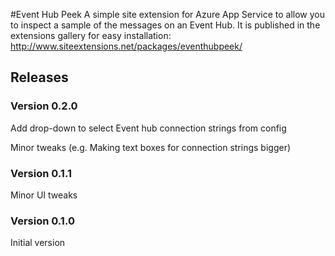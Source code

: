 #Event Hub Peek
A simple site extension for Azure App Service to allow you to inspect a sample of the messages on an Event Hub. It is published in the extensions gallery for easy installation: http://www.siteextensions.net/packages/eventhubpeek/

## Releases
### Version 0.2.0
Add drop-down to select Event hub connection strings from config

Minor tweaks (e.g. Making text boxes for connection strings bigger)

### Version 0.1.1
Minor UI tweaks


### Version 0.1.0
Initial version
